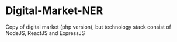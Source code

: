 # Digital-Market-NER
Copy of digital market (php version), but technology stack consist of NodeJS, ReactJS and ExpressJS
